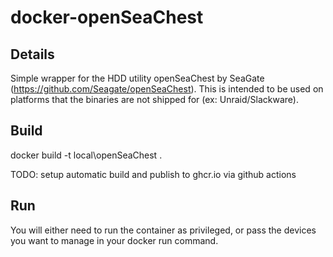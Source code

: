 # docker-openSeaChest

## Details
Simple wrapper for the HDD utility openSeaChest by SeaGate (https://github.com/Seagate/openSeaChest). This is intended to be used on platforms that the binaries are not shipped for (ex: Unraid/Slackware).

## Build
docker build -t local\openSeaChest .

TODO: setup automatic build and publish to ghcr.io via github actions

## Run
You will either need to run the container as privileged, or pass the devices you want to manage in your docker run command.